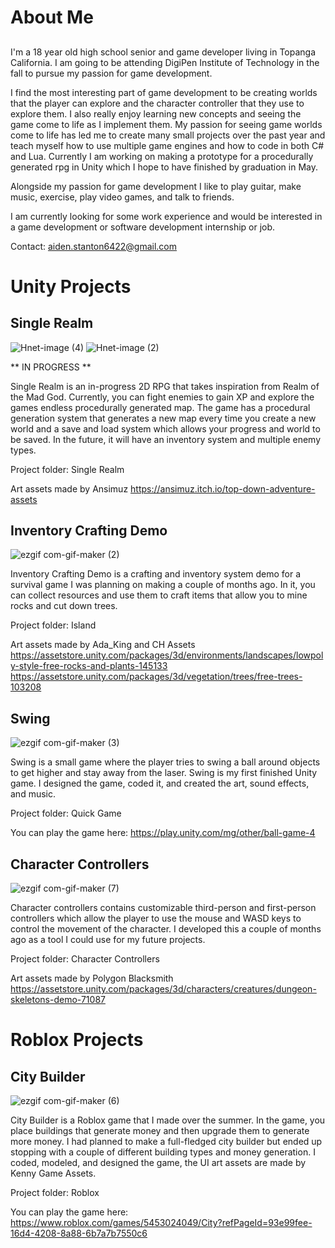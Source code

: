 # About Me
##

I'm a 18 year old high school senior and game developer living in Topanga California. I am going to be attending DigiPen Institute of Technology in the fall to pursue my passion for game development.

I find the most interesting part of game development to be creating worlds that the player can explore and the character controller that they use to explore them. I also really enjoy learning new concepts and seeing the game come to life as I implement them. My passion for seeing game worlds come to life has led me to create many small projects over the past year and teach myself how to use multiple game engines and how to code in both C# and Lua. Currently I am working on making a prototype for a procedurally generated rpg in Unity which I hope to have finished by graduation in May. 

Alongside my passion for game development I like to play guitar, make music, exercise, play video games, and talk to friends. 

I am currently looking for some work experience and would be interested in a game development or software development internship or job.  

Contact: aiden.stanton6422@gmail.com 
#

# Unity Projects  
	
##  
## Single Realm

![Hnet-image (4)](https://user-images.githubusercontent.com/74234615/114476865-f4963980-9baf-11eb-9aa0-dfa9769df11a.gif)
![Hnet-image (2)](https://user-images.githubusercontent.com/74234615/114476701-95382980-9baf-11eb-8275-fee83aabcb1e.gif)

** IN PROGRESS **

Single Realm is an in-progress 2D RPG that takes inspiration from Realm of the Mad God. Currently, you can fight enemies to gain XP and explore the games endless procedurally generated map. The game has a procedural generation system that generates a new map every time you create a new world and a save and load system which allows your progress and world to be saved. In the future, it will have an inventory system and multiple enemy types.

Project folder: Single Realm

Art assets made by Ansimuz https://ansimuz.itch.io/top-down-adventure-assets
	
  
##
## Inventory Crafting Demo

![ezgif com-gif-maker (2)](https://user-images.githubusercontent.com/74234615/110717452-f1c5b480-81bd-11eb-8af5-b7b5706559a5.gif)

Inventory Crafting Demo is a crafting and inventory system demo for a survival game I was planning on making a couple of months ago. In it, you can collect resources and use them to craft items that allow you to mine rocks and cut down trees.

Project folder: Island

Art assets made by Ada_King and CH Assets https://assetstore.unity.com/packages/3d/environments/landscapes/lowpoly-style-free-rocks-and-plants-145133 
https://assetstore.unity.com/packages/3d/vegetation/trees/free-trees-103208


##
## Swing

![ezgif com-gif-maker (3)](https://user-images.githubusercontent.com/74234615/110717782-8af4cb00-81be-11eb-8a0d-87948a38dad5.gif)

Swing is a small game where the player tries to swing a ball around objects to get higher and stay away from the laser. Swing is my first finished Unity game. I designed the game, coded it, and created the art, sound effects, and music.

Project folder: Quick Game

You can play the game here: https://play.unity.com/mg/other/ball-game-4


##
## Character Controllers

![ezgif com-gif-maker (7)](https://user-images.githubusercontent.com/74234615/110719539-e1173d80-81c1-11eb-984d-cd6715f20cc2.gif)

Character controllers contains customizable third-person and first-person controllers which allow the player to use the mouse and WASD keys to control the movement of the character. I developed this a couple of months ago as a tool I could use for my future projects. 

Project folder: Character Controllers

Art assets made by Polygon Blacksmith https://assetstore.unity.com/packages/3d/characters/creatures/dungeon-skeletons-demo-71087

##
##
# Roblox Projects

##
## City Builder

![ezgif com-gif-maker (6)](https://user-images.githubusercontent.com/74234615/110719245-5df5e780-81c1-11eb-9390-b555573360f1.gif)

City Builder is a Roblox game that I made over the summer. In the game, you place buildings that generate money and then upgrade them to generate more money. I had planned to make a full-fledged city builder but ended up stopping with a couple of different building types and money generation. I coded, modeled, and designed the game, the UI art assets are made by Kenny Game Assets.

Project folder: Roblox

You can play the game here: https://www.roblox.com/games/5453024049/City?refPageId=93e99fee-16d4-4208-8a88-6b7a7b7550c6
